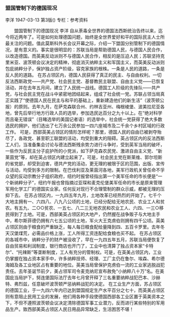 ### 盟国管制下的德国现况
李洋
1947-03-13
第3版()
专栏：参考资料

　　盟国管制下的德国现况
    李洋
    自从荼毒全世界的德国法西斯统治告终以来，迄今将近两年了。可是如何处理德国问题，始终是全世界爱好和平的国际民主人士所最关注的问题。值此莫斯科外长会议开幕之际，介绍一下盟国分别管制下的德国情况，是有意义的。事实是很明显的：苏联当局是帮助德国人民，与德国人民合作，以改造德国。而英美反动派则不与德国人民合作，相反的是压迫人民；苏联坚持克里米亚、波茨顿会议决定的精神，彻底消灭纳粹主义和军国主义，而英美反动派则包庇纳粹分子，保护独占资产阶级，容克家族的根株。一条是人民的道路，一条是反人民的道路。
    在苏占领区内，德国人民获得了真正的民主、与自由权利。一切反法西斯政党——共产党、社会民主党、基督教民主联盟、自由主义党——已恢复活动，并在去年五月间，建立了人民统一战线。德国工人阶级的先锋队——共产党，与社会民主党在战斗中紧密地团结起来，组成了社会统一党。苏联占领当局真正实践了“使德国人民在民主与和平的基础上，重新建造他们的新生活”（波茨顿公报）的原则。去年九月，在萨克森联合州、约林吉亚州、梅根棱堡、波美拉尼亚各地，曾先后举行地方行政人员的选举，参加选民达百分之九十以上。在“绝对科学而且毫无错误”（目睹选举的美国记者语）的选举中，社会统一党获得了绝大多数选民的拥护，他们选出了七万余公民参加一四六座城市及二千余个乡村区域的行政工作。
    可是，西部英美占领区的情形怎样呢？那里，德国人民的自由已被剥夺殆尽了，各政党、甚至职工联盟的活动，均受到重大的阻碍。英占领区内的反法西斯工人们，当准备集会讨论与德法西斯残余势力进行斗争时，受到英军当局的破坏，一些作为反民主分子庇护所的小党派，如下萨克森农民党、激进自由主义党、“新莱茵党”等，却在英占领区内建立起来了。可是，社会民主党在斯莱维、郭尔坦斯的省党部，却受到迫害，德共产党的活动，更无理的被限于区的范围，出版、宣传与活动，均受到多方的限制。在巴伐利亚及莱茵河各地，美军行政机关曾任命不孚众望的反动宗教分子组织政府，纽约时报曾经指出第一个美军任命的市长便是“一个新纳粹分子”，纽约午报也曾指摘过亚琛和麦克伦堡美军任命的市长是原来管理军用化学工厂的德国实业家。任何反对现行不合理管制的群众示威，都被无理的压抑下去。
    在苏占领区内，一九四五年九月，土地改革已经热烈的开始了。七千个大地主拥有一、六四八、八九八公顷的土地，已经分配给无地农民、农业工人和贫农。有五九、二○○贫农、一五七、八二三无地农民和农业工人、六四、一三○移民得到了土地。可是，西部美英占领区的大地产，仍然握在战争贩子与大地主手中，希尔斯菲德仍拥有六七五公顷的土地，军火大王克虏伯则拥有四千公顷。英美占领区则由于粮食的严重缺乏，每人每日粮食配给量降到四、五百卡罗里。去年冬天汉堡煤荒，必需品价格上涨，工人所得工资连配给食粮也买不起。
    在苏占领区的各城市中，纳粹分子的财产被没收了，早在一九四五年五月，苏联当局便恢复了自由贸易和利润制度，银行商店也开门了，工业中也清算了独占资本家“卡特尔”、“托辣斯”等垄断制度，工人有充分的管制权。可是，在英美占领区内，工业仍掌握在独占资本家手中，许多纳粹技师、经理、工厂主仍在鲁尔、埃森、希尔德海姆及各工业地区占有重要的地位。英美当局曾保护克虏伯一流的工业家逃脱战犯责任。去年圣诞节前夕，美占领军司令麦克纳尼宣布赦免“小纳粹八十万”名。在美国庇当局护下，努连堡国际法厅去年七月曾开释了三名重要纳粹战犯巴本、沙赫特、弗烈兹，任意破坏波茨顿严惩纳粹战犯的决定。
    在工业生产方面，苏占领区的德国工业，于一九四六年内已达到盟国规定生产水平百分之七十，而英美占领区则有意阻止民用工业的发展，他们用各种手段使德国西部各工业区置于英美资本之下，不但不遵照波茨顿会议决定清除德国军事工业潜力，反而进行某些特别的军用品生产。致西部美英占领区人民日用品异常缺乏，生活困苦不堪！
